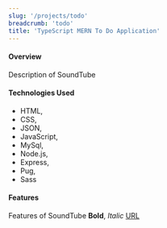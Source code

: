 ```yaml
---
slug: '/projects/todo'
breadcrumb: 'todo'
title: 'TypeScript MERN To Do Application'
---
```


#### Overview

Description of SoundTube

#### Technologies Used

-   HTML,
-   CSS,
-   JSON,
-   JavaScript,
-   MySql,
-   Node.js,
-   Express,
-   Pug,
-   Sass

#### Features

Features of SoundTube
**Bold**,
_Italic_
[URL](http://google.com)
